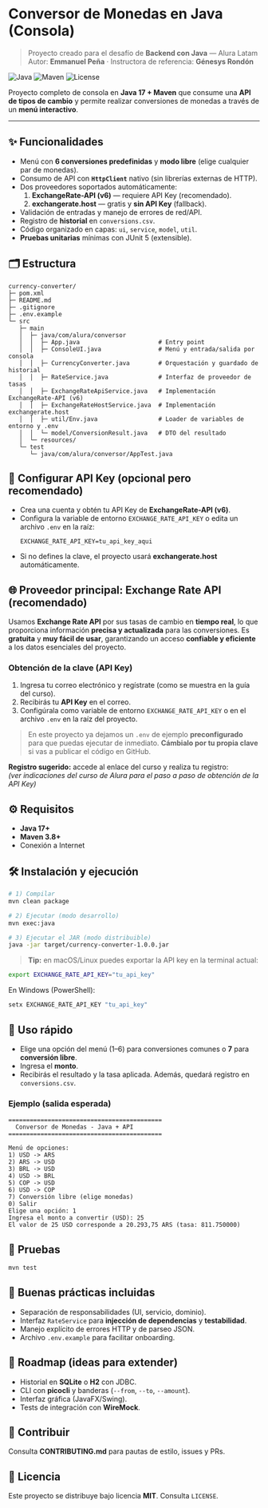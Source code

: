 # Conversor de Monedas en Java (Consola)

> Proyecto creado para el desafío de **Backend con Java** — Alura Latam  
> Autor: **Emmanuel Peña** · Instructora de referencia: **Génesys Rondón**

![Java](https://img.shields.io/badge/Java-17-blue) ![Maven](https://img.shields.io/badge/Maven-3.8+-orange) ![License](https://img.shields.io/badge/License-MIT-green)

Proyecto completo de consola en **Java 17 + Maven** que consume una **API de tipos de cambio** y
permite realizar conversiones de monedas a través de un **menú interactivo**.

---

## ✨ Funcionalidades
- Menú con **6 conversiones predefinidas** y **modo libre** (elige cualquier par de monedas).
- Consumo de API con **`HttpClient`** nativo (sin librerías externas de HTTP).
- Dos proveedores soportados automáticamente:
  1. **ExchangeRate-API (v6)** — requiere API Key (recomendado).
  2. **exchangerate.host** — gratis y **sin API Key** (fallback).
- Validación de entradas y manejo de errores de red/API.
- Registro de **historial** en `conversions.csv`.
- Código organizado en capas: `ui`, `service`, `model`, `util`.
- **Pruebas unitarias** mínimas con JUnit 5 (extensible).

## 🗂️ Estructura
```text
currency-converter/
├─ pom.xml
├─ README.md
├─ .gitignore
├─ .env.example
└─ src
   ├─ main
   │  ├─ java/com/alura/conversor
   │  │  ├─ App.java                      # Entry point
   │  │  ├─ ConsoleUI.java                # Menú y entrada/salida por consola
   │  │  ├─ CurrencyConverter.java        # Orquestación y guardado de historial
   │  │  ├─ RateService.java              # Interfaz de proveedor de tasas
   │  │  ├─ ExchangeRateApiService.java   # Implementación ExchangeRate-API (v6)
   │  │  ├─ ExchangeRateHostService.java  # Implementación exchangerate.host
   │  │  ├─ util/Env.java                 # Loader de variables de entorno y .env
   │  │  └─ model/ConversionResult.java   # DTO del resultado
   │  └─ resources/
   └─ test
      └─ java/com/alura/conversor/AppTest.java
```

## 🔐 Configurar API Key (opcional pero recomendado)
- Crea una cuenta y obtén tu API Key de **ExchangeRate-API (v6)**.
- Configura la variable de entorno `EXCHANGE_RATE_API_KEY` o edita un archivo `.env` en la raíz:
  ```env
  EXCHANGE_RATE_API_KEY=tu_api_key_aqui
  ```
- Si no defines la clave, el proyecto usará **exchangerate.host** automáticamente.


## 🌐 Proveedor principal: Exchange Rate API (recomendado)
Usamos **Exchange Rate API** por sus tasas de cambio en **tiempo real**, lo que proporciona información **precisa y actualizada** para las conversiones. Es **gratuita** y **muy fácil de usar**, garantizando un acceso **confiable y eficiente** a los datos esenciales del proyecto.

### Obtención de la clave (API Key)
1. Ingresa tu correo electrónico y regístrate (como se muestra en la guía del curso).
2. Recibirás tu **API Key** en el correo.
3. Configúrala como variable de entorno `EXCHANGE_RATE_API_KEY` o en el archivo `.env` en la raíz del proyecto.

> En este proyecto ya dejamos un `.env` de ejemplo **preconfigurado** para que puedas ejecutar de inmediato. **Cámbialo por tu propia clave** si vas a publicar el código en GitHub.

**Registro sugerido:** accede al enlace del curso y realiza tu registro:  
*(ver indicaciones del curso de Alura para el paso a paso de obtención de la API Key)*

## ⚙️ Requisitos
- **Java 17+**
- **Maven 3.8+**
- Conexión a Internet

## 🛠️ Instalación y ejecución
```bash
# 1) Compilar
mvn clean package

# 2) Ejecutar (modo desarrollo)
mvn exec:java

# 3) Ejecutar el JAR (modo distribuible)
java -jar target/currency-converter-1.0.0.jar
```

> **Tip:** en macOS/Linux puedes exportar la API key en la terminal actual:
```bash
export EXCHANGE_RATE_API_KEY="tu_api_key"
```
En Windows (PowerShell):
```powershell
setx EXCHANGE_RATE_API_KEY "tu_api_key"
```

## 🧭 Uso rápido
- Elige una opción del menú (1–6) para conversiones comunes o **7** para **conversión libre**.
- Ingresa el **monto**.
- Recibirás el resultado y la tasa aplicada. Además, quedará registro en `conversions.csv`.

### Ejemplo (salida esperada)
```
===========================================
  Conversor de Monedas - Java + API
===========================================

Menú de opciones:
1) USD -> ARS
2) ARS -> USD
3) BRL -> USD
4) USD -> BRL
5) COP -> USD
6) USD -> COP
7) Conversión libre (elige monedas)
0) Salir
Elige una opción: 1
Ingresa el monto a convertir (USD): 25
El valor de 25 USD corresponde a 20.293,75 ARS (tasa: 811.750000)
```

## 🧪 Pruebas
```bash
mvn test
```

## 🧰 Buenas prácticas incluidas
- Separación de responsabilidades (UI, servicio, dominio).
- Interfaz `RateService` para **injección de dependencias** y **testabilidad**.
- Manejo explícito de errores HTTP y de parseo JSON.
- Archivo `.env.example` para facilitar onboarding.

## 🧱 Roadmap (ideas para extender)
- Historial en **SQLite** o **H2** con JDBC.
- CLI con **picocli** y banderas (`--from`, `--to`, `--amount`).
- Interfaz gráfica (JavaFX/Swing).
- Tests de integración con **WireMock**.

## 🤝 Contribuir
Consulta **CONTRIBUTING.md** para pautas de estilo, issues y PRs.

## 📝 Licencia
Este proyecto se distribuye bajo licencia **MIT**. Consulta `LICENSE`.
